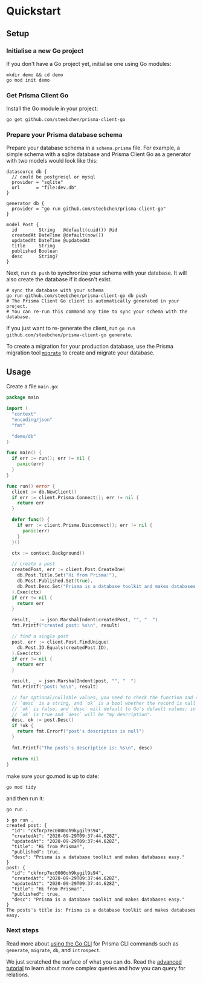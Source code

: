 # Quickstart

## Setup

### Initialise a new Go project

If you don't have a Go project yet, initialise one using Go modules:

```shell script
mkdir demo && cd demo
go mod init demo
```

### Get Prisma Client Go

Install the Go module in your project:

```shell script
go get github.com/steebchen/prisma-client-go
```

### Prepare your Prisma database schema

Prepare your database schema in a `schema.prisma` file. For example, a simple schema with a sqlite database and Prisma
Client Go as a generator with two models would look like this:

```prisma
datasource db {
  // could be postgresql or mysql
  provider = "sqlite"
  url      = "file:dev.db"
}

generator db {
  provider = "go run github.com/steebchen/prisma-client-go"
}

model Post {
  id        String   @default(cuid()) @id
  createdAt DateTime @default(now())
  updatedAt DateTime @updatedAt
  title     String
  published Boolean
  desc      String?
}
```

Next, run `db push` to synchronize your schema with your database. It will also create the database if it doesn't exist.

```shell script
# sync the database with your schema
go run github.com/steebchen/prisma-client-go db push
# The Prisma Client Go client is automatically generated in your project.
# You can re-run this command any time to sync your schema with the database.
```

If you just want to re-generate the client, run `go run github.com/steebchen/prisma-client-go generate`.

To create a migration for your production database, use the Prisma migration
tool [`migrate`](https://www.prisma.io/docs/concepts/components/prisma-migrate) to create and migrate your database.

## Usage

Create a file `main.go`:

```go
package main

import (
  "context"
  "encoding/json"
  "fmt"

  "demo/db"
)

func main() {
  if err := run(); err != nil {
    panic(err)
  }
}

func run() error {
  client := db.NewClient()
  if err := client.Prisma.Connect(); err != nil {
    return err
  }

  defer func() {
    if err := client.Prisma.Disconnect(); err != nil {
      panic(err)
    }
  }()

  ctx := context.Background()

  // create a post
  createdPost, err := client.Post.CreateOne(
    db.Post.Title.Set("Hi from Prisma!"),
    db.Post.Published.Set(true),
    db.Post.Desc.Set("Prisma is a database toolkit and makes databases easy."),
  ).Exec(ctx)
  if err != nil {
    return err
  }

  result, _ := json.MarshalIndent(createdPost, "", "  ")
  fmt.Printf("created post: %s\n", result)

  // find a single post
  post, err := client.Post.FindUnique(
    db.Post.ID.Equals(createdPost.ID),
  ).Exec(ctx)
  if err != nil {
    return err
  }

  result, _ = json.MarshalIndent(post, "", "  ")
  fmt.Printf("post: %s\n", result)

  // for optional/nullable values, you need to check the function and create two return values
  // `desc` is a string, and `ok` is a bool whether the record is null or not. If it's null,
  // `ok` is false, and `desc` will default to Go's default values; in this case an empty string (""). Otherwise,
  // `ok` is true and `desc` will be "my description".
  desc, ok := post.Desc()
  if !ok {
    return fmt.Errorf("post's description is null")
  }

  fmt.Printf("The posts's description is: %s\n", desc)

  return nil
}
```

make sure your go.mod is up to date:

```
go mod tidy
```

and then run it:

```shell script
go run .
```

```
❯ go run .
created post: {
  "id": "ckfnrp7ec0000oh9kygil9s94",
  "createdAt": "2020-09-29T09:37:44.628Z",
  "updatedAt": "2020-09-29T09:37:44.628Z",
  "title": "Hi from Prisma!",
  "published": true,
  "desc": "Prisma is a database toolkit and makes databases easy."
}
post: {
  "id": "ckfnrp7ec0000oh9kygil9s94",
  "createdAt": "2020-09-29T09:37:44.628Z",
  "updatedAt": "2020-09-29T09:37:44.628Z",
  "title": "Hi from Prisma!",
  "published": true,
  "desc": "Prisma is a database toolkit and makes databases easy."
}
The posts's title is: Prisma is a database toolkit and makes databases easy.
```

### Next steps

Read more about [using the Go CLI](cli.md) for Prisma CLI commands such as `generate`, `migrate`, `db`,
and `introspect`.

We just scratched the surface of what you can do. Read the [advanced tutorial](advanced.md) to learn about more
complex queries and how you can query for relations.

